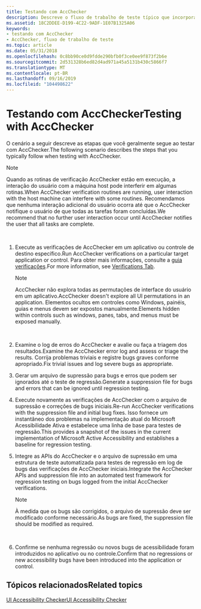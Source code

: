 ```yaml
---
title: Testando com AccChecker
description: Descreve o fluxo de trabalho de teste típico que incorpora AccChecker.
ms.assetid: 18C2DDEE-D199-4C22-9ADF-1E07B1325A06
keywords:
- testando com AccChecker
- AccChecker, fluxo de trabalho de teste
ms.topic: article
ms.date: 05/31/2018
ms.openlocfilehash: 0c8bb90ce0d9fdde290bfb0f3ce0ee9f873f2b6e
ms.sourcegitcommit: 2d531328b6ed82d4ad971a45a5131b430c5866f7
ms.translationtype: MT
ms.contentlocale: pt-BR
ms.lasthandoff: 09/16/2019
ms.locfileid: "104498622"
---
```

# <a name="testing-with-accchecker"></a><span data-ttu-id="ae117-105">Testando com AccChecker</span><span class="sxs-lookup"><span data-stu-id="ae117-105">Testing with AccChecker</span></span>

<span data-ttu-id="ae117-106">O cenário a seguir descreve as etapas que você geralmente segue ao testar com AccChecker.</span><span class="sxs-lookup"><span data-stu-id="ae117-106">The following scenario describes the steps that you typically follow when testing with AccChecker.</span></span>

> [!Note]  
> <span data-ttu-id="ae117-107">Quando as rotinas de verificação AccChecker estão em execução, a interação do usuário com a máquina host pode interferir em algumas rotinas.</span><span class="sxs-lookup"><span data-stu-id="ae117-107">When AccChecker verification routines are running, user interaction with the host machine can interfere with some routines.</span></span> <span data-ttu-id="ae117-108">Recomendamos que nenhuma interação adicional do usuário ocorra até que o AccChecker notifique o usuário de que todas as tarefas foram concluídas.</span><span class="sxs-lookup"><span data-stu-id="ae117-108">We recommend that no further user interaction occur until AccChecker notifies the user that all tasks are complete.</span></span>

 

1.  <span data-ttu-id="ae117-109">Execute as verificações de AccChecker em um aplicativo ou controle de destino específico.</span><span class="sxs-lookup"><span data-stu-id="ae117-109">Run AccChecker verifications on a particular target application or control.</span></span> <span data-ttu-id="ae117-110">Para obter mais informações, consulte a [guia verificações](the-accchecker-graphical-user-interface.md).</span><span class="sxs-lookup"><span data-stu-id="ae117-110">For more information, see [Verifications Tab](the-accchecker-graphical-user-interface.md).</span></span>
    > [!Note]  
    > <span data-ttu-id="ae117-111">AccChecker não explora todas as permutações de interface do usuário em um aplicativo.</span><span class="sxs-lookup"><span data-stu-id="ae117-111">AccChecker doesn't explore all UI permutations in an application.</span></span> <span data-ttu-id="ae117-112">Elementos ocultos em controles como Windows, painéis, guias e menus devem ser expostos manualmente.</span><span class="sxs-lookup"><span data-stu-id="ae117-112">Elements hidden within controls such as windows, panes, tabs, and menus must be exposed manually.</span></span>

     

2.  <span data-ttu-id="ae117-113">Examine o log de erros do AccChecker e avalie ou faça a triagem dos resultados.</span><span class="sxs-lookup"><span data-stu-id="ae117-113">Examine the AccChecker error log and assess or triage the results.</span></span> <span data-ttu-id="ae117-114">Corrija problemas triviais e registre bugs graves conforme apropriado.</span><span class="sxs-lookup"><span data-stu-id="ae117-114">Fix trivial issues and log severe bugs as appropriate.</span></span>
3.  <span data-ttu-id="ae117-115">Gerar um arquivo de supressão para bugs e erros que podem ser ignorados até o teste de regressão.</span><span class="sxs-lookup"><span data-stu-id="ae117-115">Generate a suppression file for bugs and errors that can be ignored until regression testing.</span></span>
4.  <span data-ttu-id="ae117-116">Execute novamente as verificações de AccChecker com o arquivo de supressão e correções de bugs iniciais.</span><span class="sxs-lookup"><span data-stu-id="ae117-116">Re-run AccChecker verifications with the suppression file and initial bug fixes.</span></span> <span data-ttu-id="ae117-117">Isso fornece um instantâneo dos problemas na implementação atual do Microsoft Acessibilidade Ativa e estabelece uma linha de base para testes de regressão.</span><span class="sxs-lookup"><span data-stu-id="ae117-117">This provides a snapshot of the issues in the current implementation of Microsoft Active Accessibility and establishes a baseline for regression testing.</span></span>
5.  <span data-ttu-id="ae117-118">Integre as APIs do AccChecker e o arquivo de supressão em uma estrutura de teste automatizada para testes de regressão em log de bugs das verificações de AccChecker iniciais.</span><span class="sxs-lookup"><span data-stu-id="ae117-118">Integrate the AccChecker APIs and suppression file into an automated test framework for regression testing on bugs logged from the initial AccChecker verifications.</span></span>
    > [!Note]  
    > <span data-ttu-id="ae117-119">À medida que os bugs são corrigidos, o arquivo de supressão deve ser modificado conforme necessário.</span><span class="sxs-lookup"><span data-stu-id="ae117-119">As bugs are fixed, the suppression file should be modified as required.</span></span>

     

6.  <span data-ttu-id="ae117-120">Confirme se nenhuma regressão ou novos bugs de acessibilidade foram introduzidos no aplicativo ou no controle.</span><span class="sxs-lookup"><span data-stu-id="ae117-120">Confirm that no regressions or new accessibility bugs have been introduced into the application or control.</span></span>

## <a name="related-topics"></a><span data-ttu-id="ae117-121">Tópicos relacionados</span><span class="sxs-lookup"><span data-stu-id="ae117-121">Related topics</span></span>

<dl> <dt>

[<span data-ttu-id="ae117-122">UI Accessibility Checker</span><span class="sxs-lookup"><span data-stu-id="ae117-122">UI Accessibility Checker</span></span>](ui-accessibility-checker.md)
</dt> </dl>

 

 




